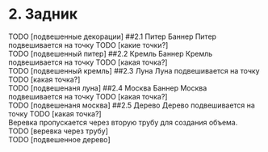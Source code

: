 # 2. Задник
TODO [подвешенные декорации]
##2.1 Питер
Баннер Питер подвешивается на точку TODO [какие точки?]\
TODO [подвешенный питер]
##2.2 Кремль
Баннер Кремль подвешивается на точку TODO [какая точка?]\
TODO [подвешенный кремль]
##2.3 Луна
Луна подвешивается на точку TODO [какая точка?]\
TODO [подвешенаня луна]
##2.4 Москва
Баннер Москва подвешивается на точку TODO [какая точка?]\
TODO [подвешенаня москва]
##2.5 Дерево
Дерево подвешивается на точку TODO [какая точка?]\
Веревка пропускается через вторую трубу для создания объема.\
TODO [веревка через трубу]\
TODO [подвешенное дерево]
